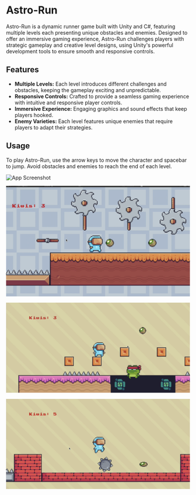 # Astro-Run

Astro-Run is a dynamic runner game built with Unity and C#, featuring multiple levels each presenting unique obstacles and enemies. Designed to offer an immersive gaming experience, Astro-Run challenges players with strategic gameplay and creative level designs, using Unity's powerful development tools to ensure smooth and responsive controls.

## Features

- **Multiple Levels:** Each level introduces different challenges and obstacles, keeping the gameplay exciting and unpredictable.
- **Responsive Controls:** Crafted to provide a seamless gaming experience with intuitive and responsive player controls.
- **Immersive Experience:** Engaging graphics and sound effects that keep players hooked.
- **Enemy Varieties:** Each level features unique enemies that require players to adapt their strategies.

## Usage

To play Astro-Run, use the arrow keys to move the character and spacebar to jump. Avoid obstacles and enemies to reach the end of each level.

![App Screenshot](AstroImg/img1.png)

![App Screenshot](AstroImg/img2.png)

![App Screenshot](AstroImg/img3.png)

![App Screenshot](AstroImg/img4.png)
